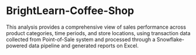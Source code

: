 # BrightLearn-Coffee-Shop
This analysis provides a comprehensive view of sales performance across product categories, time periods, and store locations, using transaction data collected from Point-of-Sale system and processed through a Snowflake-powered data pipeline and generated reports on Excel.
